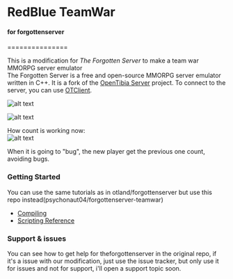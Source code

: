 # RedBlue TeamWar  
#### for forgottenserver  
===============

This is a modification for *The Forgotten Server* to make a team war MMORPG server emulator  
The Forgotten Server is a free and open-source MMORPG server emulator written in C++. It is a fork of the [OpenTibia Server](https://github.com/opentibia/server) project. To connect to the server, you can use [OTClient](https://github.com/edubart/otclient).

![alt text](https://i.imgur.com/DtMv01D.gif)

![alt text](https://i.imgur.com/HG4IV8o.png)  
  
How count is working now:  
![alt text](https://i.imgur.com/tDBK8nB.png)  
  
When it is going to "bug", the new player get the previous one count, avoiding bugs. 
		
### Getting Started

You can use the same tutorials as in otland/forgottenserver but use this repo instead(psychonaut04/forgottenserver-teamwar)
* [Compiling](https://github.com/otland/forgottenserver/wiki/Compiling)
* [Scripting Reference](https://github.com/otland/forgottenserver/wiki/Script-Interface)

### Support & issues

You can see how to get help for theforgottenserver in the original repo, if it's a issue with our modification, just use the issue tracker, but only use it for issues and not for support, i'll open a support topic soon.  
